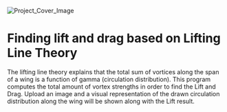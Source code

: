 ![Project_Cover_Image](https://github.com/user-attachments/assets/086e8f92-8701-4322-bcbc-9426f92945ee)
# Finding lift and drag based on Lifting Line Theory 

The lifting line theory explains that the total sum of vortices along the span of a wing is a function of gamma (circulation distribution). This program computes the total amount of vortex strengths in order to find the Lift and Drag. Upload an image and a visual representation of the drawn circulation distribution along the wing will be shown along with the Lift result. 

